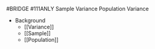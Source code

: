 #BRIDGE #111ANLY
Sample Variance
Population Variance

* Background
	* [[Variance]]
	* [[Sample]]
	* [[Population]]